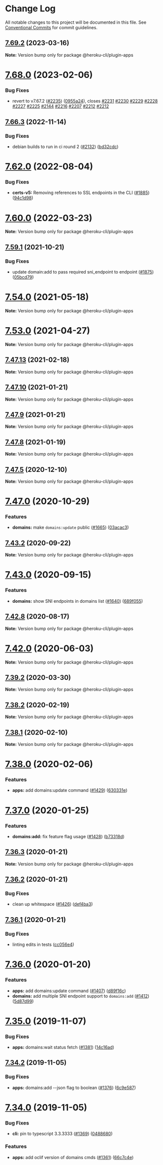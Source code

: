 # Change Log

All notable changes to this project will be documented in this file.
See [Conventional Commits](https://conventionalcommits.org) for commit guidelines.

## [7.69.2](https://github.com/heroku/heroku-cli-plugin-apps/compare/v7.69.1...v7.69.2) (2023-03-16)

**Note:** Version bump only for package @heroku-cli/plugin-apps





# [7.68.0](https://github.com/heroku/heroku-cli-plugin-apps/compare/v8.0.1...v7.68.0) (2023-02-06)


### Bug Fixes

* revert to v7.67.2 ([#2235](https://github.com/heroku/heroku-cli-plugin-apps/issues/2235)) ([0955a24](https://github.com/heroku/heroku-cli-plugin-apps/commit/0955a24d6aeafdec7211ffd6179f772560f35098)), closes [#2231](https://github.com/heroku/heroku-cli-plugin-apps/issues/2231) [#2230](https://github.com/heroku/heroku-cli-plugin-apps/issues/2230) [#2229](https://github.com/heroku/heroku-cli-plugin-apps/issues/2229) [#2228](https://github.com/heroku/heroku-cli-plugin-apps/issues/2228) [#2227](https://github.com/heroku/heroku-cli-plugin-apps/issues/2227) [#2225](https://github.com/heroku/heroku-cli-plugin-apps/issues/2225) [#2144](https://github.com/heroku/heroku-cli-plugin-apps/issues/2144) [#2216](https://github.com/heroku/heroku-cli-plugin-apps/issues/2216) [#2207](https://github.com/heroku/heroku-cli-plugin-apps/issues/2207) [#2212](https://github.com/heroku/heroku-cli-plugin-apps/issues/2212) [#2212](https://github.com/heroku/heroku-cli-plugin-apps/issues/2212)





## [7.66.3](https://github.com/heroku/heroku-cli-plugin-apps/compare/v7.66.2...v7.66.3) (2022-11-14)


### Bug Fixes

* debian builds to run in ci round 2 ([#2132](https://github.com/heroku/heroku-cli-plugin-apps/issues/2132)) ([bd32cdc](https://github.com/heroku/heroku-cli-plugin-apps/commit/bd32cdcee3a7a214b6aea6f309aae1a8ac2ae65e))





# [7.62.0](https://github.com/heroku/heroku-cli-plugin-apps/compare/v7.60.2...v7.62.0) (2022-08-04)


### Bug Fixes

* **certs-v5:** Removing references to SSL endpoints in the CLI ([#1885](https://github.com/heroku/heroku-cli-plugin-apps/issues/1885)) ([94c1d98](https://github.com/heroku/heroku-cli-plugin-apps/commit/94c1d98dfb171824e7aea8c9377ad68dae79caca))





# [7.60.0](https://github.com/heroku/heroku-cli-plugin-apps/compare/v7.59.1...v7.60.0) (2022-03-23)

**Note:** Version bump only for package @heroku-cli/plugin-apps





## [7.59.1](https://github.com/heroku/heroku-cli-plugin-apps/compare/v7.59.0...v7.59.1) (2021-10-21)


### Bug Fixes

* update domain:add to pass required sni_endpoint to endpoint ([#1875](https://github.com/heroku/heroku-cli-plugin-apps/issues/1875)) ([05bcd79](https://github.com/heroku/heroku-cli-plugin-apps/commit/05bcd79025958e1fe896f7a8eb259caf617463e0))





# [7.54.0](https://github.com/heroku/heroku-cli-plugin-apps/compare/v7.47.10...v7.54.0) (2021-05-18)

**Note:** Version bump only for package @heroku-cli/plugin-apps





# [7.53.0](https://github.com/heroku/heroku-cli-plugin-apps/compare/v7.52.0...v7.53.0) (2021-04-27)

**Note:** Version bump only for package @heroku-cli/plugin-apps





## [7.47.13](https://github.com/heroku/heroku-cli-plugin-apps/compare/v7.47.12...v7.47.13) (2021-02-18)

**Note:** Version bump only for package @heroku-cli/plugin-apps





## [7.47.10](https://github.com/heroku/heroku-cli-plugin-apps/compare/v7.47.7...v7.47.10) (2021-01-21)

**Note:** Version bump only for package @heroku-cli/plugin-apps





## [7.47.9](https://github.com/heroku/heroku-cli-plugin-apps/compare/v7.47.7...v7.47.9) (2021-01-21)

**Note:** Version bump only for package @heroku-cli/plugin-apps





## [7.47.8](https://github.com/heroku/heroku-cli-plugin-apps/compare/v7.47.2...v7.47.8) (2021-01-19)

**Note:** Version bump only for package @heroku-cli/plugin-apps





## [7.47.5](https://github.com/heroku/heroku-cli-plugin-apps/compare/v7.47.4...v7.47.5) (2020-12-10)

**Note:** Version bump only for package @heroku-cli/plugin-apps





# [7.47.0](https://github.com/heroku/heroku-cli-plugin-apps/compare/v7.46.2...v7.47.0) (2020-10-29)


### Features

* **domains:** make `domains:update` public ([#1665](https://github.com/heroku/heroku-cli-plugin-apps/issues/1665)) ([03acac3](https://github.com/heroku/heroku-cli-plugin-apps/commit/03acac3c19922c10e8d07d8e29afe6ca3134ab2a))





## [7.43.2](https://github.com/heroku/heroku-cli-plugin-apps/compare/v7.43.1...v7.43.2) (2020-09-22)

**Note:** Version bump only for package @heroku-cli/plugin-apps





# [7.43.0](https://github.com/heroku/heroku-cli-plugin-apps/compare/v7.42.13...v7.43.0) (2020-09-15)


### Features

* **domains:** show SNI endpoints in domains list ([#1640](https://github.com/heroku/heroku-cli-plugin-apps/issues/1640)) ([689f055](https://github.com/heroku/heroku-cli-plugin-apps/commit/689f0554bd00fd8d226642c1fb4fe5ffdc9695ee))





## [7.42.8](https://github.com/heroku/heroku-cli-plugin-apps/compare/v7.42.7...v7.42.8) (2020-08-17)

**Note:** Version bump only for package @heroku-cli/plugin-apps





# [7.42.0](https://github.com/heroku/heroku-cli-plugin-apps/compare/v7.41.1...v7.42.0) (2020-06-03)

**Note:** Version bump only for package @heroku-cli/plugin-apps





## [7.39.2](https://github.com/heroku/heroku-cli-plugin-apps/compare/v7.39.1...v7.39.2) (2020-03-30)

**Note:** Version bump only for package @heroku-cli/plugin-apps





## [7.38.2](https://github.com/heroku/heroku-cli-plugin-apps/compare/v7.38.1...v7.38.2) (2020-02-19)

**Note:** Version bump only for package @heroku-cli/plugin-apps





## [7.38.1](https://github.com/heroku/heroku-cli-plugin-apps/compare/v7.38.0...v7.38.1) (2020-02-10)

**Note:** Version bump only for package @heroku-cli/plugin-apps





# [7.38.0](https://github.com/heroku/heroku-cli-plugin-apps/compare/v7.37.0...v7.38.0) (2020-02-06)


### Features

* **apps:** add domains:update command ([#1429](https://github.com/heroku/heroku-cli-plugin-apps/issues/1429)) ([630331e](https://github.com/heroku/heroku-cli-plugin-apps/commit/630331e4a62fa582a48d17a37266ff7215809e53))





# [7.37.0](https://github.com/heroku/heroku-cli-plugin-apps/compare/v7.36.3...v7.37.0) (2020-01-25)


### Features

* **domains:add:** fix feature flag usage ([#1428](https://github.com/heroku/heroku-cli-plugin-apps/issues/1428)) ([b73318d](https://github.com/heroku/heroku-cli-plugin-apps/commit/b73318d03a8049bef7852e60dacc875c6c7b55ac))





## [7.36.3](https://github.com/heroku/heroku-cli-plugin-apps/compare/v7.36.2...v7.36.3) (2020-01-21)

**Note:** Version bump only for package @heroku-cli/plugin-apps





## [7.36.2](https://github.com/heroku/heroku-cli-plugin-apps/compare/v7.36.1...v7.36.2) (2020-01-21)


### Bug Fixes

* clean up whitespace ([#1426](https://github.com/heroku/heroku-cli-plugin-apps/issues/1426)) ([def4ba3](https://github.com/heroku/heroku-cli-plugin-apps/commit/def4ba316d8e04de63421f47905934b9342ad5cd))





## [7.36.1](https://github.com/heroku/heroku-cli-plugin-apps/compare/v7.36.0...v7.36.1) (2020-01-21)


### Bug Fixes

* linting edits in tests ([cc056e4](https://github.com/heroku/heroku-cli-plugin-apps/commit/cc056e4bfd38b525dfac09b59bf58bfcfc5b3223))





# [7.36.0](https://github.com/heroku/heroku-cli-plugin-apps/compare/v7.35.1...v7.36.0) (2020-01-20)


### Features

* **apps:** add domains:update command ([#1407](https://github.com/heroku/heroku-cli-plugin-apps/issues/1407)) ([d89f16c](https://github.com/heroku/heroku-cli-plugin-apps/commit/d89f16cf98ebfb236d882859b3eb1f6adaa209da))
* **domains:** add multiple SNI endpoint support to `domains:add` ([#1412](https://github.com/heroku/heroku-cli-plugin-apps/issues/1412)) ([5d87d99](https://github.com/heroku/heroku-cli-plugin-apps/commit/5d87d9964d703439c1b8f5fb200225b02f50b1c5))





# [7.35.0](https://github.com/heroku/heroku-cli-plugin-apps/compare/v7.34.2...v7.35.0) (2019-11-07)


### Bug Fixes

* **apps:** domains:wait status fetch ([#1381](https://github.com/heroku/heroku-cli-plugin-apps/issues/1381)) ([14c16ad](https://github.com/heroku/heroku-cli-plugin-apps/commit/14c16ad))





## [7.34.2](https://github.com/heroku/heroku-cli-plugin-apps/compare/v7.34.1...v7.34.2) (2019-11-05)


### Bug Fixes

* **apps:** domains:add --json flag to boolean ([#1376](https://github.com/heroku/heroku-cli-plugin-apps/issues/1376)) ([6c9e587](https://github.com/heroku/heroku-cli-plugin-apps/commit/6c9e587))





# [7.34.0](https://github.com/heroku/heroku-cli-plugin-apps/compare/v7.33.3...v7.34.0) (2019-11-05)


### Bug Fixes

* **cli:** pin to typescript 3.3.3333 ([#1369](https://github.com/heroku/heroku-cli-plugin-apps/issues/1369)) ([0488680](https://github.com/heroku/heroku-cli-plugin-apps/commit/0488680))


### Features

* **apps:** add oclif version of domains cmds  ([#1361](https://github.com/heroku/heroku-cli-plugin-apps/issues/1361)) ([66c7c4e](https://github.com/heroku/heroku-cli-plugin-apps/commit/66c7c4e))
